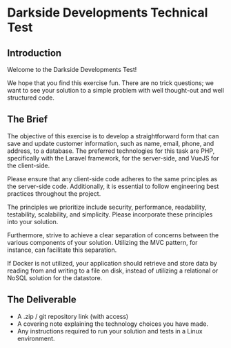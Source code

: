 # Darkside Developments Technical Test

## Introduction

Welcome to the Darkside Developments Test!

We hope that you find this exercise fun. There are no trick questions; we want to see your solution to a simple problem with well thought-out and well structured code.

## The Brief

The objective of this exercise is to develop a straightforward form that can save and update customer information, such as name, email, phone, and address, to a database. The preferred technologies for this task are PHP, specifically with the Laravel framework, for the server-side, and VueJS for the client-side.

Please ensure that any client-side code adheres to the same principles as the server-side code. Additionally, it is essential to follow engineering best practices throughout the project.

The principles we prioritize include security, performance, readability, testability, scalability, and simplicity. Please incorporate these principles into your solution.

Furthermore, strive to achieve a clear separation of concerns between the various components of your solution. Utilizing the MVC pattern, for instance, can facilitate this separation.

If Docker is not utilized, your application should retrieve and store data by reading from and writing to a file on disk, instead of utilizing a relational or NoSQL solution for the datastore.

## The Deliverable

* A .zip / git repository link (with access)
* A covering note explaining the technology choices you have made.
* Any instructions required to run your solution and tests in a Linux environment.
